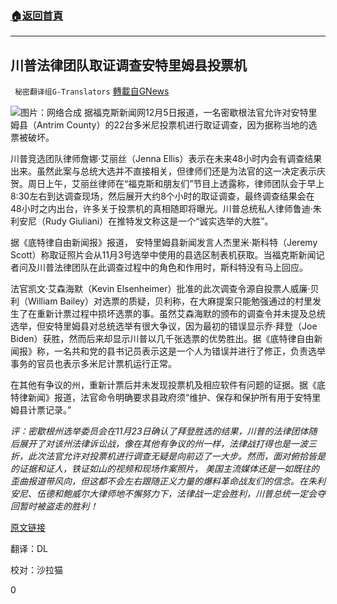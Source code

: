 ###  [:house:返回首頁](https://github.com/ourhimalayas/txt)
---

## 川普法律团队取证调查安特里姆县投票机
` 秘密翻译组G-Translators` [轉載自GNews](https://gnews.org/zh-hans/626170/)

![]()![](https://gnews-media-offload.s3.amazonaws.com/wp-content/uploads/2020/12/07155033/capture-72.jpg)图片：网络合成
据福克斯新闻网12月5日报道，一名密歇根法官允许对安特里姆县（Antrim County）的22台多米尼投票机进行取证调查，因为据称当地的选票被破坏。

川普竞选团队律师詹娜·艾丽丝（Jenna Ellis）表示在未来48小时内会有调查结果出来。虽然此案与总统大选并不直接相关，但律师们还是为法官的这一决定表示庆贺。周日上午，艾丽丝律师在“福克斯和朋友们”节目上透露称，律师团队会于早上8:30左右到达调查现场，然后展开大约8个小时的取证调查，最终调查结果会在48小时之内出台，许多关于投票机的真相随即将曝光。川普总统私人律师鲁迪·朱利安尼（Rudy Giuliani）在推特发文称这是一个“诚实选举的大胜”。

据《底特律自由新闻报》报道， 安特里姆县新闻发言人杰里米·斯科特（Jeremy Scott）称取证照片会从11月3号选举中使用的县选区制表机获取。当福克斯新闻记者问及川普法律团队在此调查过程中的角色和作用时，斯科特没有马上回应。

法官凯文·艾森海默（Kevin Elsenheimer）批准的此次调查令源自投票人威廉·贝利（William Bailey）对选票的质疑，贝利称，在大麻提案只能勉强通过的村里发生了在重新计票过程中损坏选票的事。虽然艾森海默的颁布的调查令并未提及总统选举，但安特里姆县对总统选举有很大争议，因为最初的错误显示乔·拜登（Joe Biden）获胜，然而后来却显示川普以几千张选票的优势胜出。据《底特律自由新闻报》称，一名共和党的县书记员表示这是一个人为错误并进行了修正，负责选举事务的官员也表示多米尼计票机运行正常。

在其他有争议的州，重新计票后并未发现投票机及相应软件有问题的证据。据《底特律新闻》报道，法官命令明确要求县政府须“维护、保存和保护所有用于安特里姆县计票记录。”

*评：密歇根州选举委员会在11月23日确认了拜登胜选的结果，川普的法律团体随后展开了对该州法律诉讼战，像在其他有争议的州一样，法律战打得也是一波三折，此次法官允许对投票机进行调查无疑是向前迈了一大步。然而，面对俯拾皆是的证据和证人，铁证如山的视频和现场作案照片， 美国主流媒体还是一如既往的歪曲报道带风向，但这都不会左右跟随正义力量的爆料革命战友们的信念。在朱利安尼、伍德和鲍威尔大律师地不懈努力下，法律战一定会胜利，川普总统一定会夺回暂时被盗走的胜利！*

[原文链接](https://www.foxnews.com/politics/trump-legal-team-michigan-antrim-county-judge-order-dominion-machines)

翻译：DL

校对：沙拉猫

0
